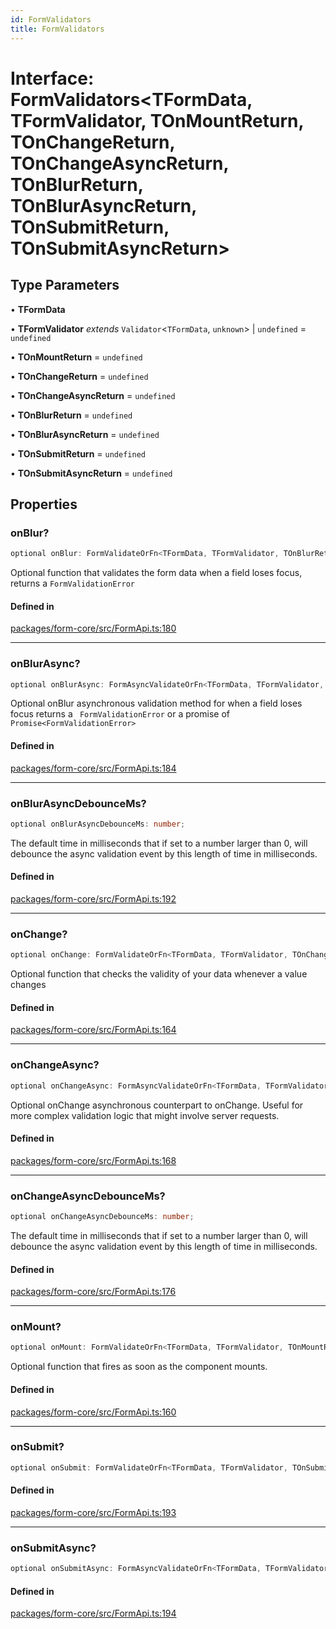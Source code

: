 ```yaml
---
id: FormValidators
title: FormValidators
---
```


# Interface: FormValidators\<TFormData, TFormValidator, TOnMountReturn, TOnChangeReturn, TOnChangeAsyncReturn, TOnBlurReturn, TOnBlurAsyncReturn, TOnSubmitReturn, TOnSubmitAsyncReturn\>

## Type Parameters

• **TFormData**

• **TFormValidator** *extends* `Validator`\<`TFormData`, `unknown`\> \| `undefined` = `undefined`

• **TOnMountReturn** = `undefined`

• **TOnChangeReturn** = `undefined`

• **TOnChangeAsyncReturn** = `undefined`

• **TOnBlurReturn** = `undefined`

• **TOnBlurAsyncReturn** = `undefined`

• **TOnSubmitReturn** = `undefined`

• **TOnSubmitAsyncReturn** = `undefined`

## Properties

### onBlur?

```ts
optional onBlur: FormValidateOrFn<TFormData, TFormValidator, TOnBlurReturn>;
```

Optional function that validates the form data when a field loses focus, returns a `FormValidationError`

#### Defined in

[packages/form-core/src/FormApi.ts:180](https://github.com/TanStack/form/blob/main/packages/form-core/src/FormApi.ts#L180)

***

### onBlurAsync?

```ts
optional onBlurAsync: FormAsyncValidateOrFn<TFormData, TFormValidator, TOnBlurAsyncReturn>;
```

Optional onBlur asynchronous validation method for when a field loses focus returns a ` FormValidationError` or a promise of `Promise<FormValidationError>`

#### Defined in

[packages/form-core/src/FormApi.ts:184](https://github.com/TanStack/form/blob/main/packages/form-core/src/FormApi.ts#L184)

***

### onBlurAsyncDebounceMs?

```ts
optional onBlurAsyncDebounceMs: number;
```

The default time in milliseconds that if set to a number larger than 0, will debounce the async validation event by this length of time in milliseconds.

#### Defined in

[packages/form-core/src/FormApi.ts:192](https://github.com/TanStack/form/blob/main/packages/form-core/src/FormApi.ts#L192)

***

### onChange?

```ts
optional onChange: FormValidateOrFn<TFormData, TFormValidator, TOnChangeReturn>;
```

Optional function that checks the validity of your data whenever a value changes

#### Defined in

[packages/form-core/src/FormApi.ts:164](https://github.com/TanStack/form/blob/main/packages/form-core/src/FormApi.ts#L164)

***

### onChangeAsync?

```ts
optional onChangeAsync: FormAsyncValidateOrFn<TFormData, TFormValidator, TOnChangeAsyncReturn>;
```

Optional onChange asynchronous counterpart to onChange. Useful for more complex validation logic that might involve server requests.

#### Defined in

[packages/form-core/src/FormApi.ts:168](https://github.com/TanStack/form/blob/main/packages/form-core/src/FormApi.ts#L168)

***

### onChangeAsyncDebounceMs?

```ts
optional onChangeAsyncDebounceMs: number;
```

The default time in milliseconds that if set to a number larger than 0, will debounce the async validation event by this length of time in milliseconds.

#### Defined in

[packages/form-core/src/FormApi.ts:176](https://github.com/TanStack/form/blob/main/packages/form-core/src/FormApi.ts#L176)

***

### onMount?

```ts
optional onMount: FormValidateOrFn<TFormData, TFormValidator, TOnMountReturn>;
```

Optional function that fires as soon as the component mounts.

#### Defined in

[packages/form-core/src/FormApi.ts:160](https://github.com/TanStack/form/blob/main/packages/form-core/src/FormApi.ts#L160)

***

### onSubmit?

```ts
optional onSubmit: FormValidateOrFn<TFormData, TFormValidator, TOnSubmitReturn>;
```

#### Defined in

[packages/form-core/src/FormApi.ts:193](https://github.com/TanStack/form/blob/main/packages/form-core/src/FormApi.ts#L193)

***

### onSubmitAsync?

```ts
optional onSubmitAsync: FormAsyncValidateOrFn<TFormData, TFormValidator, TOnSubmitAsyncReturn>;
```

#### Defined in

[packages/form-core/src/FormApi.ts:194](https://github.com/TanStack/form/blob/main/packages/form-core/src/FormApi.ts#L194)
